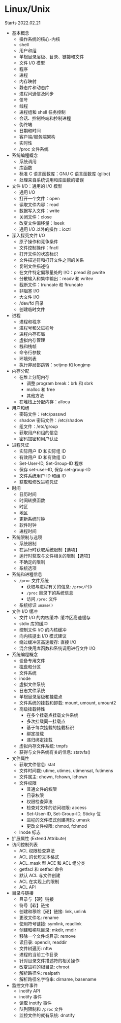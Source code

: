 # Linux/Unix

Starts 2022.02.21

- 基本概念
  - 操作系统的核心-内核
  - shell
  - 用户和组
  - 单根目录层级、目录、链接和文件
  - 文件 I/O 模型
  - 程序
  - 进程
  - 内存映射
  - 静态库和动态库
  - 进程间通信及同步
  - 信号
  - 线程
  - 进程组和 shell 任务控制
  - 会话、控制终端和控制进程
  - 伪终端
  - 日期和时间
  - 客户端/服务端架构
  - 实时性
  - /proc 文件系统
- 系统编程概念
  - 系统调用
  - 库函数
  - 标准 C 语言函数库：GNU C 语言函数库 (glibc)
  - 处理来自系统调用和库函数的错误
- 文件 I/O：通用的 I/O 模型
  - 通用 I/O
  - 打开一个文件：open
  - 读取文件内容：read
  - 数据写入文件：write
  - 关闭文件：close
  - 改变文件偏移量：lseek
  - 通用 I/O 以外的操作：ioctl
- 深入探究文件 I/O
  - 原子操作和竞争条件
  - 文件控制操作：fnctl
  - 打开文件的状态标识
  - 文件描述符和打开文件之间的关系
  - 复制文件描述符
  - 在文件特定偏移量处的 I/O：pread 和 pwrite
  - 分散输入和集中输出：readv 和 writev
  - 截断文件：truncate 和 ftruncate
  - 非阻塞 I/O
  - 大文件 I/O
  - /dev/fd 目录
  - 创建临时文件
- 进程
  - 进程和程序
  - 进程号和父进程号
  - 进程内存布局
  - 虚拟内存管理
  - 栈和栈帧
  - 命令行参数
  - 环境列表
  - 执行非局部跳转：setjmp 和 longjmp
- 内存分配
  - 在堆上分配内存
    - 调整 program break：brk 和 sbrk
    - malloc 和 free
    - 其他方法
  - 在堆栈上分配内存：alloca
- 用户和组
  - 密码文件：/etc/passwd
  - shadow 密码文件：/etc/shadow
  - 组文件：/etc/group
  - 获取用户和组的信息
  - 密码加密和用户认证
- 进程凭证
  - 实际用户 ID 和实际组 ID
  - 有效用户 ID 和有效组 ID
  - Set-User-ID, Set-Group-ID 程序
  - 保存 set-user-ID, 保存 set-group-ID
  - 文件系统用户 ID 和组 ID
  - 获取和修改进程凭证
- 时间
  - 日历时间
  - 时间转换函数
  - 时区
  - 地区
  - 更新系统时钟
  - 软件时钟
  - 进程时间
- 系统限制与选项
  - 系统限制
  - 在运行时获取系统限制【选项】
  - 运行时获取与文件相关的限制【选项】
  - 不确定的限制
  - 系统选项
- 系统和进程信息
  - `/proc` 文件系统
    - 获取与进程有关的信息: `/proc/PID`
    - `/proc` 目录下的系统信息
    - 访问 `/proc` 文件
  - 系统标识 `uname()`
- 文件 I/O 缓冲
  - 文件 I/O 的内核缓冲: 缓冲区高速缓存
  - stdio 库的缓冲
  - 控制文件 I/O 的内核缓冲
  - 向内核提出 I/O 模式建议
  - 绕过缓冲区高速缓存: 直接 I/O
  - 混合使用库函数和系统调用进行文件 I/O
- 系统编程概念
  - 设备专用文件
  - 磁盘和分区
  - 文件系统
  - inode
  - 虚拟文件系统
  - 日志文件系统
  - 单根目录层级和挂载点
  - 文件系统的挂载和卸载: mount, umount, umount2
  - 高级挂载特性
    - 在多个挂载点挂载文件系统
    - 多次挂载同一挂载点
    - 基于每次挂载的挂载标识
    - 绑定挂载
    - 递归绑定挂载
  - 虚拟内存文件系统: tmpfs
  - 获得与文件系统有关的信息: statvfs()
- 文件属性
  - 获取文件信息: stat
  - 文件时间戳: utime, utimes, utimensat, futimens
  - 文件属主: chown, fchown, lchown
  - 文件权限
    - 普通文件的权限
    - 目录权限
    - 权限检查算法
    - 检查对文件的访问权限: access
    - Set-User-ID, Set-Group-ID, Sticky 位
    - 进程的文件模式创建掩码: umask
    - 更改文件权限: chmod, fchmod
  - Inode 标志
- 扩展属性 (Extend Attribute)
- 访问控制列表
  - ACL 权限检查算法
  - ACL 的长短文本格式
  - ACL_mask 型 ACE 和 ACL 组分类
  - getfacl 和 setfacl 命令
  - 默认 ACL 与文件创建
  - ACL 在实现上的限制
  - ACL API
- 目录与链接
  - 目录与【硬】链接
  - 符号【软】链接
  - 创建和移除【硬】链接: link, unlink
  - 更改文件名: rename
  - 使用符号链接: symlink, readlink
  - 创建和移除目录: mkdir, rmdir
  - 移除一个文件或目录: remove
  - 读目录: opendir, readdir
  - 文件树遍历: nftw
  - 进程的当前工作目录
  - 针对目录文件描述符的相关操作
  - 改变进程的根目录: chroot
  - 解析路径名: realpath
  - 解析路径名字符串: dirname, basename
- 监控文件事件
  - inotify API
  - inotify 事件
  - 读取 inotify 事件
  - 队列限制和 `/proc` 文件
  - 监控文件的就有系统: dnotify
